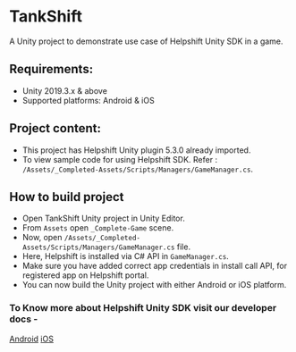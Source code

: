 # TankShift

A Unity project to demonstrate use case of Helpshift Unity SDK in a game.

## Requirements:
* Unity 2019.3.x & above
* Supported platforms: Android & iOS

## Project content:
* This project has Helpshift Unity plugin 5.3.0 already imported.
* To view sample code for using Helpshift SDK. Refer : `/Assets/_Completed-Assets/Scripts/Managers/GameManager.cs`.

## How to build project
* Open TankShift Unity project in Unity Editor.
* From `Assets` open  `_Complete-Game` scene.
* Now, open `/Assets/_Completed-Assets/Scripts/Managers/GameManager.cs` file.
* Here, Helpshift is installed via C# API in `GameManager.cs`. 
* Make sure you have added correct app credentials in install call API, for registered app on Helpshift portal.
* You can now build the Unity project with either Android or iOS platform.

### To Know more about Helpshift Unity SDK visit our developer docs -
[Android](https://developers.helpshift.com/unity/getting-started-android/)
[iOS](https://developers.helpshift.com/unity/getting-started-ios/)
